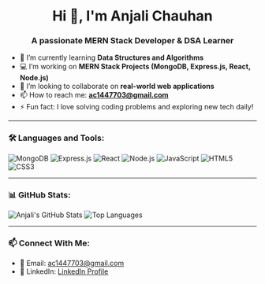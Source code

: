 <h1 align="center">Hi 👋, I'm Anjali Chauhan</h1>
<h3 align="center">A passionate MERN Stack Developer & DSA Learner</h3>

- 🌱 I’m currently learning **Data Structures and Algorithms**
- 💻 I’m working on **MERN Stack Projects (MongoDB, Express.js, React, Node.js)**
- 🤝 I’m looking to collaborate on **real-world web applications**
- 📫 How to reach me: **ac1447703@gmail.com**
- ⚡ Fun fact: I love solving coding problems and exploring new tech daily!

---

### 🛠️ Languages and Tools:

![MongoDB](https://img.shields.io/badge/MongoDB-4EA94B?style=for-the-badge&logo=mongodb&logoColor=white)
![Express.js](https://img.shields.io/badge/Express.js-000000?style=for-the-badge&logo=express&logoColor=white)
![React](https://img.shields.io/badge/React-61DAFB?style=for-the-badge&logo=react&logoColor=black)
![Node.js](https://img.shields.io/badge/Node.js-339933?style=for-the-badge&logo=nodedotjs&logoColor=white)
![JavaScript](https://img.shields.io/badge/JavaScript-F7DF1E?style=for-the-badge&logo=javascript&logoColor=black)
![HTML5](https://img.shields.io/badge/HTML5-E34F26?style=for-the-badge&logo=html5&logoColor=white)
![CSS3](https://img.shields.io/badge/CSS3-1572B6?style=for-the-badge&logo=css3&logoColor=white)

---

### 📊 GitHub Stats:

![Anjali's GitHub Stats](https://github-readme-stats.vercel.app/api?username=anjalichauhan0306&show_icons=true&theme=radical)
![Top Languages](https://github-readme-stats.vercel.app/api/top-langs/?username=anjalichauhan0306&layout=compact&theme=radical)

---

### 📫 Connect With Me:

- 📧 Email: [ac1447703@gmail.com](mailto:ac1447703@gmail.com)
- 💼 LinkedIn: [LinkedIn Profile](https://www.linkedin.com/in/anjali-chauhan-22b93430a/)

